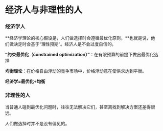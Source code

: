 # 经济人与非理性的人

### 经济学人

**经济学理论的核心假设是，人们做选择时会遵循最优化原则。**也就是说，他们做决定时会基于“理性预期”。经济人是不会过度自信的。

**“约束最优化（constrained optimization）”**：在有限预算的前提下做出最优化选择

**均衡理论**：在价格自由浮动的竞争市场中，价格浮动意在使供求达到平衡。

**经济学=最优化+均衡**

### 非理性的人

当普通人碰到最优化问题时，往往无法解决它们，甚至离找到解决方案还差得很远。

人们做选择时并不是没有偏见的。





